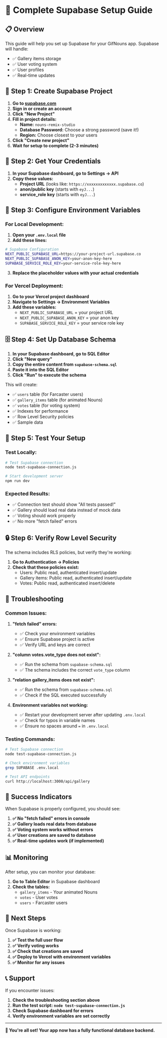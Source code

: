 # 🚀 Complete Supabase Setup Guide

## 📋 Overview
This guide will help you set up Supabase for your GifNouns app. Supabase will handle:
- ✅ Gallery items storage
- ✅ User voting system
- ✅ User profiles
- ✅ Real-time updates

## 🔧 Step 1: Create Supabase Project

1. **Go to [supabase.com](https://supabase.com)**
2. **Sign in or create an account**
3. **Click "New Project"**
4. **Fill in project details:**
   - **Name:** `nouns-remix-studio`
   - **Database Password:** Choose a strong password (save it!)
   - **Region:** Choose closest to your users
5. **Click "Create new project"**
6. **Wait for setup to complete (2-3 minutes)**

## 🔑 Step 2: Get Your Credentials

1. **In your Supabase dashboard, go to Settings → API**
2. **Copy these values:**
   - **Project URL** (looks like: `https://xxxxxxxxxxxxx.supabase.co`)
   - **anon/public key** (starts with `eyJ...`)
   - **service_role key** (starts with `eyJ...`)

## 📝 Step 3: Configure Environment Variables

### For Local Development:
1. **Open your `.env.local` file**
2. **Add these lines:**
```bash
# Supabase Configuration
NEXT_PUBLIC_SUPABASE_URL=https://your-project-url.supabase.co
NEXT_PUBLIC_SUPABASE_ANON_KEY=your-anon-key-here
SUPABASE_SERVICE_ROLE_KEY=your-service-role-key-here
```
3. **Replace the placeholder values with your actual credentials**

### For Vercel Deployment:
1. **Go to your Vercel project dashboard**
2. **Navigate to Settings → Environment Variables**
3. **Add these variables:**
   - `NEXT_PUBLIC_SUPABASE_URL` = your project URL
   - `NEXT_PUBLIC_SUPABASE_ANON_KEY` = your anon key
   - `SUPABASE_SERVICE_ROLE_KEY` = your service role key

## 🗄️ Step 4: Set Up Database Schema

1. **In your Supabase dashboard, go to SQL Editor**
2. **Click "New query"**
3. **Copy the entire content from `supabase-schema.sql`**
4. **Paste it into the SQL Editor**
5. **Click "Run" to execute the schema**

This will create:
- ✅ `users` table (for Farcaster users)
- ✅ `gallery_items` table (for animated Nouns)
- ✅ `votes` table (for voting system)
- ✅ Indexes for performance
- ✅ Row Level Security policies
- ✅ Sample data

## 🧪 Step 5: Test Your Setup

### Test Locally:
```bash
# Test Supabase connection
node test-supabase-connection.js

# Start development server
npm run dev
```

### Expected Results:
- ✅ Connection test should show "All tests passed!"
- ✅ Gallery should load real data instead of mock data
- ✅ Voting should work properly
- ✅ No more "fetch failed" errors

## 🔒 Step 6: Verify Row Level Security

The schema includes RLS policies, but verify they're working:

1. **Go to Authentication → Policies**
2. **Check that these policies exist:**
   - Users: Public read, authenticated insert/update
   - Gallery items: Public read, authenticated insert/update
   - Votes: Public read, authenticated insert/delete

## 🚨 Troubleshooting

### Common Issues:

1. **"fetch failed" errors:**
   - ✅ Check your environment variables
   - ✅ Ensure Supabase project is active
   - ✅ Verify URL and keys are correct

2. **"column votes.vote_type does not exist":**
   - ✅ Run the schema from `supabase-schema.sql`
   - ✅ The schema includes the correct `vote_type` column

3. **"relation gallery_items does not exist":**
   - ✅ Run the schema from `supabase-schema.sql`
   - ✅ Check if the SQL executed successfully

4. **Environment variables not working:**
   - ✅ Restart your development server after updating `.env.local`
   - ✅ Check for typos in variable names
   - ✅ Ensure no spaces around `=` in `.env.local`

### Testing Commands:
```bash
# Test Supabase connection
node test-supabase-connection.js

# Check environment variables
grep SUPABASE .env.local

# Test API endpoints
curl http://localhost:3000/api/gallery
```

## 🎯 Success Indicators

When Supabase is properly configured, you should see:

1. **✅ No "fetch failed" errors in console**
2. **✅ Gallery loads real data from database**
3. **✅ Voting system works without errors**
4. **✅ User creations are saved to database**
5. **✅ Real-time updates work (if implemented)**

## 📊 Monitoring

After setup, you can monitor your database:

1. **Go to Table Editor** in Supabase dashboard
2. **Check the tables:**
   - `gallery_items` - Your animated Nouns
   - `votes` - User votes
   - `users` - Farcaster users

## 🔄 Next Steps

Once Supabase is working:

1. **✅ Test the full user flow**
2. **✅ Verify voting works**
3. **✅ Check that creations are saved**
4. **✅ Deploy to Vercel with environment variables**
5. **✅ Monitor for any issues**

## 📞 Support

If you encounter issues:

1. **Check the troubleshooting section above**
2. **Run the test script: `node test-supabase-connection.js`**
3. **Check Supabase dashboard for errors**
4. **Verify environment variables are set correctly**

---

**🎉 You're all set! Your app now has a fully functional database backend.** 